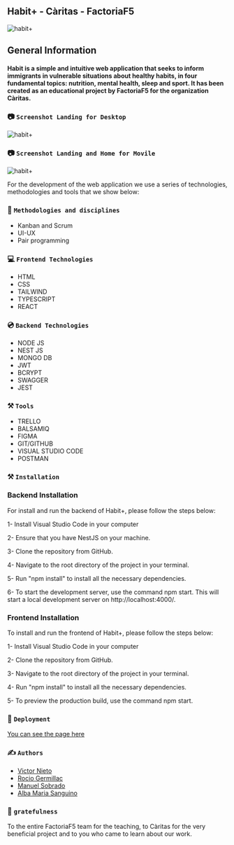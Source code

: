 ## Habit+ - Càritas - FactoriaF5

![habit+](https://i.imgur.com/PGVO8PF.png) 

## General Information

#### Habit is a simple and intuitive web application that seeks to inform immigrants in vulnerable situations about healthy habits, in four fundamental topics: nutrition, mental health, sleep and sport. It has been created as an educational project by FactoriaF5 for the organization Càritas.

### :camera: `Screenshot Landing for Desktop`

![habit+](https://i.imgur.com/DMpcHas.png)

### :camera: `Screenshot Landing and Home for Movile`

![habit+](https://i.imgur.com/liCt8EQ.png)

For the development of the web application we use a series of technologies, methodologies and tools that we show below:

### :page_with_curl: `Methodologies and disciplines`

- Kanban and Scrum
- UI-UX
- Pair programming

### :computer: `Frontend Technologies`
- HTML
- CSS
- TAILWIND
- TYPESCRIPT
- REACT

### :cd: `Backend Technologies`
- NODE JS
- NEST JS
- MONGO DB
- JWT
- BCRYPT
- SWAGGER
- JEST

### :hammer_and_pick: `Tools`
- TRELLO
- BALSAMIQ
- FIGMA
- GIT/GITHUB
- VISUAL STUDIO CODE
- POSTMAN

### :hammer_and_pick: `Installation`

### Backend Installation
For install and run the backend of Habit+, please follow the steps below:

1- Install Visual Studio Code in your computer

2- Ensure that you have NestJS on your machine.

3- Clone the repository from GitHub.

4- Navigate to the root directory of the project in your terminal.

5- Run "npm install" to install all the necessary dependencies.

6- To start the development server, use the command npm start. This will start a local development server on http://localhost:4000/.

### Frontend Installation

To install and run the frontend of Habit+, please follow the steps below:

1- Install Visual Studio Code in your computer

2- Clone the repository from GitHub.

3- Navigate to the root directory of the project in your terminal.

4- Run "npm install" to install all the necessary dependencies.

5- To preview the production build, use the command npm start.


### :nazar_amulet: `Deployment`
[You can see the page here](https://habit-app-sigma.vercel.app/)

### :writing_hand: `Authors`
- [Victor Nieto](https://github.com/victornietof5)
- [Rocio Germillac](https://github.com/rgermillaclopez)
- [Manuel Sobrado](https://github.com/ManuKovacicSG)
- [Alba Maria Sanguino](https://github.com/albapro)

### :orange_heart: `gratefulness`
To the entire FactoriaF5 team for the teaching, to Càritas for the very beneficial project and to you who came to learn about our work.
